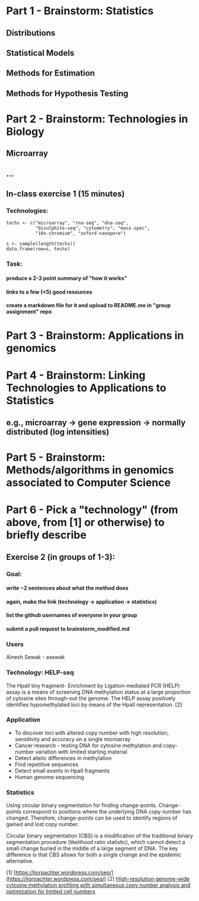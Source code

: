 
# Part 1 - Brainstorm: Statistics

## Distributions
## Statistical Models
## Methods for Estimation
## Methods for Hypothesis Testing

# Part 2 - Brainstorm: Technologies in Biology

## Microarray
## ...

## In-class exercise 1 (15 minutes)

### Technologies: 

```{r}
techs <- c("microarray", "rna-seq", "dna-seq", 
           "bisulphite-seq", "cytometry", "mass-spec", 
           "10x-chromium", "oxford-nanopore")

s <- sample(length(techs))
data.frame(row=s, techs)
```

### Task: 
#### produce a 2-3 point summary of "how it works"
#### links to a few (<5) good resources
#### create a markdown file for it and upload to README.me in "group assignment" repo

# Part 3 - Brainstorm: Applications in genomics 

# Part 4 - Brainstorm: Linking Technologies to Applications to Statistics

## e.g., microarray -> gene expression -> normally distributed (log intensities)

# Part 5 - Brainstorm: Methods/algorithms in genomics associated to Computer Science

# Part 6 - Pick a "technology" (from above, from [1] or otherwise) to briefly describe

## Exercise 2 (in groups of 1-3): 
### Goal: 
#### write ~2 sentences about what the method does
#### again, make the link (technology -> application -> statistics)
#### list the github usernames of everyone in your group
#### submit a pull request to brainstorm_modified.md


### Users
Ainesh Sewak - asewak

### Technology: HELP-seq
The HpaII tiny fragment- Enrichment by Ligation-mediated PCR (HELP) assay is a means of screening DNA methylation status at a large proportion of cytosine sites through-out the genome. The HELP assay positively identifies hypomethylated loci by means of the HpaII representation. [2]

### Application
* To discover loci with altered copy number with high resolution, sensitivity and accuracy on a single microarray
* Cancer research - testing DNA for cytosine methylation and copy-number variation with limited starting material
* Detect allelic differences in methylation
* Find repetitive sequences
* Detect small events in HpaII fragments
* Human genome sequencing

### Statistics
Using circular binary segmentation for finding change-points. Change-points correspond to positions where the underlying DNA copy number has changed. Therefore, change-points can be used to identify regions of gained and lost copy number.

Circular binary segmentation (CBS) is a modification of the traditional binary segmentation procedure (likelihood ratio statistic), which cannot detect a small change buried in the middle of a large segment of DNA. The key difference is that CBS allows for both a single change and the epidemic alternative.


[1] [https://liorpachter.wordpress.com/seq/](https://liorpachter.wordpress.com/seq/)
[2] [High-resolution genome-wide cytosine methylation profiling with simultaneous copy number analysis and optimization for limited cell numbers](https://academic.oup.com/nar/article-abstract/37/12/3829/1044056)



